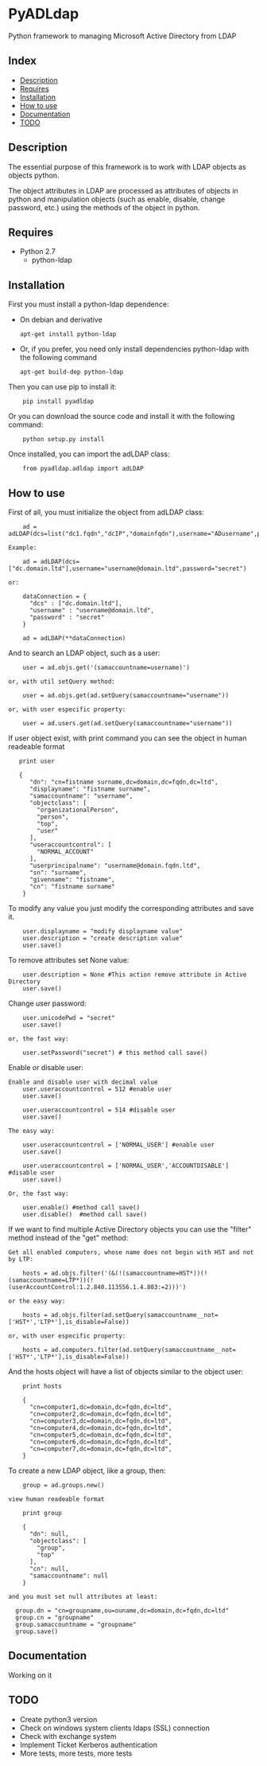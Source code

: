 # PyADLdap
Python framework to managing Microsoft Active Directory from LDAP

## Index
- [Description](#description)
- [Requires](#requires)
- [Installation](#installation)
- [How to use](#how-to-use)
- [Documentation](#documentation)
- [TODO](#todo)

## Description
The essential purpose of this framework is to work with LDAP objects as objects python.

The object attributes in LDAP are processed as attributes of objects in python and manipulation objects (such as enable, disable, change password, etc.) using the methods of the object in python.

## Requires

- Python 2.7
  - python-ldap

## Installation

First you must install a python-ldap dependence:

  - On debian and derivative
  
        apt-get install python-ldap

  - Or, if you prefer, you need only install dependencies python-ldap with the following command
  
        apt-get build-dep python-ldap

Then you can use pip to install it:

        pip install pyadldap

Or you can download the source code and install it with the following command:

        python setup.py install

Once installed, you can import the adLDAP class:

        from pyadldap.adldap import adLDAP

## How to use

  First of all, you must initialize the object from adLDAP class:
  
        ad = adLDAP(dcs=list("dc1.fqdn","dcIP","domainfqdn"),username="ADusername",password="ADusernamepassword"))

    Example:
  
        ad = adLDAP(dcs=["dc.domain.ltd"],username="username@domain.ltd",password="secret")

    or:
  
        dataConnection = {
          "dcs" : ["dc.domain.ltd"],
          "username" : "username@domain.ltd",
          "password" : "secret"
        }
        
        ad = adLDAP(**dataConnection)

And to search an LDAP object, such as a user:

        user = ad.objs.get('(samaccountname=username)')
        
    or, with util setQuery method:
  
        user = ad.objs.get(ad.setQuery(samaccountname="username"))
    
    or, with user especific property:
    
        user = ad.users.get(ad.setQuery(samaccountname="username"))
        
If user object exist, with print command you can see the object in human readeable format
    
       print user
       
       {
          "dn": "cn=fistname surname,dc=domain,dc=fqdn,dc=ltd", 
          "displayname": "fistname surname", 
          "samaccountname": "username", 
          "objectclass": [
            "organizationalPerson", 
            "person", 
            "top", 
            "user"
          ], 
          "useraccountcontrol": [
            "NORMAL_ACCOUNT"
          ], 
          "userprincipalname": "username@domain.fqdn.ltd", 
          "sn": "surname", 
          "givenname": "fistname", 
          "cn": "fistname surname"
        }

To modify any value you just modify the corresponding attributes and save it.

        user.displayname = "modify displayname value"
        user.description = "create description value"
        user.save()
        
To remove attributes set None value:

        user.description = None #This action remove attribute in Active Directory
        user.save()

Change user password:

        user.unicodePwd = "secret"
        user.save()
    
    or, the fast way:
    
        user.setPassword("secret") # this method call save()
        
Enable or disable user:

    Enable and disable user with decimal value
        user.useraccountcontrol = 512 #enable user
        user.save()
        
        user.useraccountcontrol = 514 #disable user
        user.save()
        
    The easy way:
    
        user.useraccountcontrol = ['NORMAL_USER'] #enable user
        user.save()
        
        user.useraccountcontrol = ['NORMAL_USER','ACCOUNTDISABLE'] #disable user
        user.save()
        
    Or, the fast way:
    
        user.enable() #method call save()
        user.disable()  #method call save()
        
If we want to find multiple Active Directory objects you can use the "filter" method instead of the "get" method:

    Get all enabled computers, whose name does not begin with HST and not by LTP:
    
        hosts = ad.objs.filter('(&(!(samaccountname=HST*))(!(samaccountname=LTP*))(!(userAccountControl:1.2.840.113556.1.4.803:=2)))')
        
    or the easy way:
      
        hosts = ad.objs.filter(ad.setQuery(samaccountname__not=['HST*','LTP*'],is_disable=False))
        
    or, with user especific property:
    
        hosts = ad.computers.filter(ad.setQuery(samaccountname__not=['HST*','LTP*'],is_disable=False))
  
And the hosts object will have a list of objects similar to the object user:

        print hosts
        
        {
          "cn=computer1,dc=domain,dc=fqdn,dc=ltd",
          "cn=computer2,dc=domain,dc=fqdn,dc=ltd",
          "cn=computer3,dc=domain,dc=fqdn,dc=ltd",
          "cn=computer4,dc=domain,dc=fqdn,dc=ltd",
          "cn=computer5,dc=domain,dc=fqdn,dc=ltd",
          "cn=computer6,dc=domain,dc=fqdn,dc=ltd",
          "cn=computer7,dc=domain,dc=fqdn,dc=ltd",
        }
        

To create a new LDAP object, like a group, then:

        group = ad.groups.new()
        
    view human readeable format
        
        print group
        
        {
          "dn": null, 
          "objectclass": [
            "group", 
            "top"
          ], 
          "cn": null, 
          "samaccountname": null
        }
        
    and you must set null attributes at least:
    
      group.dn = "cn=groupname,ou=ouname,dc=domain,dc=fqdn,dc=ltd"
      group.cn = "groupname"
      group.samaccountname = "groupname"
      group.save()
      
      

## Documentation

  Working on it

## TODO

  - Create python3 version
  - Check on windows system clients ldaps (SSL) connection
  - Check with exchange system
  - Implement Ticket Kerberos authentication
  - More tests, more tests, more tests
